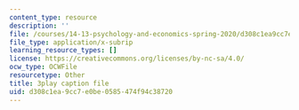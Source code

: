 ```yaml
---
content_type: resource
description: ''
file: /courses/14-13-psychology-and-economics-spring-2020/d308c1ea9cc7e0be0585474f94c38720_l7mu7-YNSg0.srt
file_type: application/x-subrip
learning_resource_types: []
license: https://creativecommons.org/licenses/by-nc-sa/4.0/
ocw_type: OCWFile
resourcetype: Other
title: 3play caption file
uid: d308c1ea-9cc7-e0be-0585-474f94c38720
---
```


